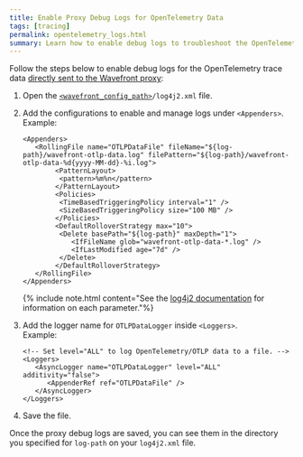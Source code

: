 ```yaml
---
title: Enable Proxy Debug Logs for OpenTelemetry Data
tags: [tracing]
permalink: opentelemetry_logs.html
summary: Learn how to enable debug logs to troubleshoot the OpenTelemetry data.
---
```


Follow the steps below to enable debug logs for the OpenTelemetry trace data [directly sent to the Wavefront proxy](opentelemetry_overview.html#directly-send-data-using-the-wavefront-proxy---recommended):

1. Open the [`<wavefront_config_path>`](proxies_configuring.html#proxy-file-paths)`/log4j2.xml` file.
2. Add the configurations to enable and manage logs under `<Appenders>`.<br/>
  Example:

    ```
    <Appenders>
       <RollingFile name="OTLPDataFile" fileName="${log-path}/wavefront-otlp-data.log" filePattern="${log-path}/wavefront-otlp-data-%d{yyyy-MM-dd}-%i.log">
         	<PatternLayout>
             <pattern>%m%n</pattern>
         	</PatternLayout>
         	<Policies>
             <TimeBasedTriggeringPolicy interval="1" />
             <SizeBasedTriggeringPolicy size="100 MB" />
         	</Policies>
         	<DefaultRolloverStrategy max="10">
             <Delete basePath="${log-path}" maxDepth="1">
                <IfFileName glob="wavefront-otlp-data-*.log" />
               	<IfLastModified age="7d" />
             </Delete>
         	</DefaultRolloverStrategy>
       </RollingFile>
    </Appenders>
    ```
    {% include note.html content="See the [log4j2 documentation](https://logging.apache.org/log4j/2.x/manual/appenders.html) for information on each parameter."%}

3. Add the logger name for `OTLPDataLogger` inside `<Loggers>`.<br/>
    Example:

      ```
      <!-- Set level="ALL" to log OpenTelemetry/OTLP data to a file. -->
      <Loggers>
         <AsyncLogger name="OTLPDataLogger" level="ALL" additivity="false">
            <AppenderRef ref="OTLPDataFile" />
         </AsyncLogger>
      </Loggers>
      ```
4. Save the file.

Once the proxy debug logs are saved, you can see them in the directory you specified for `log-path` on your `log4j2.xml` file.
